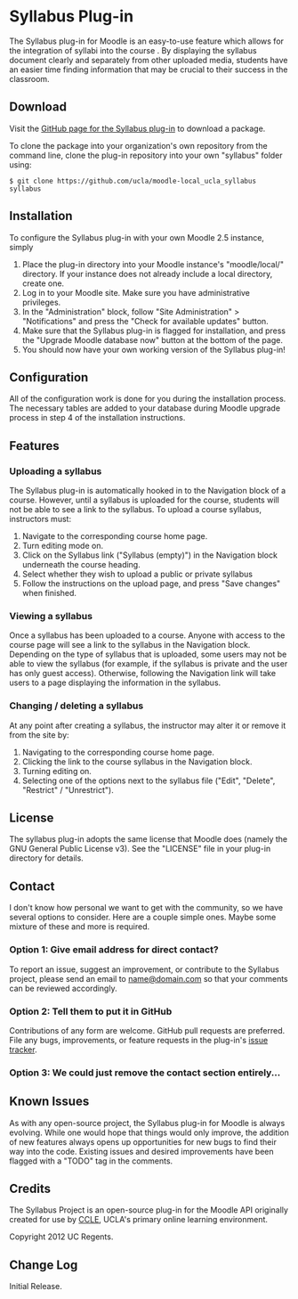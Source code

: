 # Syllabus Plug-in

The Syllabus plug-in for Moodle is an easy-to-use feature which allows for the
integration of syllabi into the course . By displaying the syllabus document
clearly and separately from other uploaded media, students have an easier time
finding information that may be crucial to their success in the classroom.

## Download

Visit the [GitHub page for the Syllabus plug-in](https://github.com/ucla/moodle-local_ucla_syllabus) to download a package.

To clone the package into your organization's own repository from the command
line, clone the plug-in repository into your own "syllabus" folder using:

    $ git clone https://github.com/ucla/moodle-local_ucla_syllabus syllabus

## Installation

To configure the Syllabus plug-in with your own Moodle 2.5 instance, simply

1.  Place the plug-in directory into your Moodle instance's "moodle/local/"
    directory. If your instance does not already include a local directory,
    create one.
2.  Log in to your Moodle site. Make sure you have administrative privileges.
3.  In the "Administration" block, follow "Site Administration" > "Notifications"
    and press the "Check for available updates" button.
4.  Make sure that the Syllabus plug-in is flagged for installation, and press
    the "Upgrade Moodle database now" button at the bottom of the page.
5.  You should now have your own working version of the Syllabus plug-in!

## Configuration

All of the configuration work is done for you during the installation process.
The necessary tables are added to your database during Moodle upgrade process
in step 4 of the installation instructions.

## Features

### Uploading a syllabus

The Syllabus plug-in is automatically hooked in to the Navigation block of a
course. However, until a syllabus is uploaded for the course, students will not
be able to see a link to the syllabus. To upload a course syllabus, instructors
must:

1.  Navigate to the corresponding course home page.
2.  Turn editing mode on.
3.  Click on the Syllabus link ("Syllabus (empty)") in the Navigation block 
    underneath the course heading.
4.  Select whether they wish to upload a public or private syllabus
5.  Follow the instructions on the upload page, and press "Save changes"
    when finished.

### Viewing a syllabus

Once a syllabus has been uploaded to a course. Anyone with access to the course
page will see a link to the syllabus in the Navigation block. Depending on the
type of syllabus that is uploaded, some users may not be able to view the
syllabus (for example, if the syllabus is private and the user has only guest
access). Otherwise, following the Navigation link will take users to a page
displaying the information in the syllabus.

### Changing / deleting a syllabus

At any point after creating a syllabus, the instructor may alter it or remove
it from the site by:

1.  Navigating to the corresponding course home page.
2.  Clicking the link to the course syllabus in the Navigation block.
3.  Turning editing on.
4.  Selecting one of the options next to the syllabus file ("Edit", "Delete",
    "Restrict" / "Unrestrict").

## License

The syllabus plug-in adopts the same license that Moodle does (namely the GNU
General Public License v3). See the "LICENSE" file in your plug-in directory 
for details.

## Contact

I don't know how personal we want to get with the community, so we have several
options to consider. Here are a couple simple ones. Maybe some mixture of these
and more is required.

### Option 1: Give email address for direct contact?
To report an issue, suggest an improvement, or contribute to the Syllabus
project, please send an email to [name@domain.com](http://en.wikipedia.org/wiki/Email)
so that your comments can be reviewed accordingly.

### Option 2: Tell them to put it in GitHub
Contributions of any form are welcome. GitHub pull requests are preferred. File
any bugs, improvements, or feature requests in the plug-in's [issue tracker](https://github.com/ucla/moodle-local_syllabus/issues).

### Option 3: We could just remove the contact section entirely...

## Known Issues

As with any open-source project, the Syllabus plug-in for Moodle is always
evolving. While one would hope that things would only improve, the addition of 
new features always opens up opportunities for new bugs to find their way into 
the code. Existing issues and desired improvements have been flagged with
a "TODO" tag in the comments.

## Credits

The Syllabus Project is an open-source plug-in for the Moodle API originally
created for use by [CCLE](https://ccle.ucla.edu/), UCLA's primary online learning environment.

Copyright 2012 UC Regents.

## Change Log

Initial Release.

